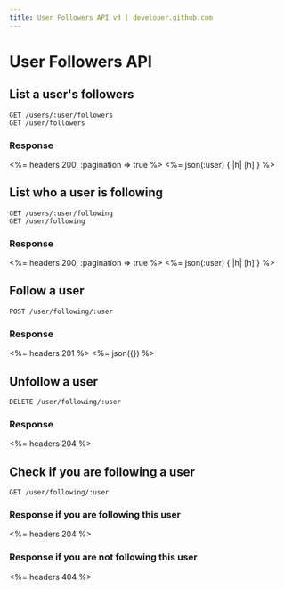 ```yaml
---
title: User Followers API v3 | developer.github.com
---
```


# User Followers API

## List a user's followers

    GET /users/:user/followers
    GET /user/followers

### Response

<%= headers 200, :pagination => true %>
<%= json(:user) { |h| [h] } %>

## List who a user is following

    GET /users/:user/following
    GET /user/following

### Response

<%= headers 200, :pagination => true %>
<%= json(:user) { |h| [h] } %>

## Follow a user

    POST /user/following/:user

### Response

<%= headers 201 %>
<%= json({}) %>

## Unfollow a user

    DELETE /user/following/:user

### Response

<%= headers 204 %>

## Check if you are following a user

    GET /user/following/:user

### Response if you are following this user

<%= headers 204 %>

### Response if you are not following this user

<%= headers 404 %>

